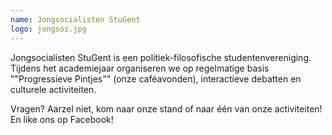 ```yaml
---
name: Jongsocialisten StuGent
logo: jongsos.jpg
---
```

Jongsocialisten StuGent is een politiek-filosofische studentenvereniging. Tijdens het academiejaar organiseren we op regelmatige basis ""Progressieve Pintjes"" (onze caféavonden), interactieve debatten en culturele activiteiten.

Vragen? Aarzel niet, kom naar onze stand of naar één van onze activiteiten! En like ons op Facebook!